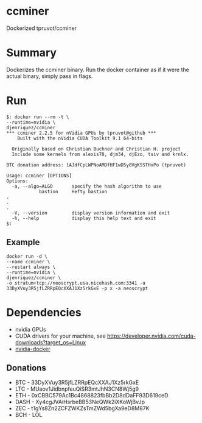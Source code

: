 # ccminer
Dockerized tpruvot/ccminer

# Summary
Dockerizes the ccminer binary. Run the docker container as if it were the actual binary, simply pass in flags.

# Run
```
$: docker run --rm -t \
--runtime=nvidia \
djenriquez/ccminer
*** ccminer 2.2.5 for nVidia GPUs by tpruvot@github ***
    Built with the nVidia CUDA Toolkit 9.1 64-bits

  Originally based on Christian Buchner and Christian H. project
  Include some kernels from alexis78, djm34, djEzo, tsiv and krnlx.

BTC donation address: 1AJdfCpLWPNoAMDfHF1wD5y8VgKSSTHxPo (tpruvot)

Usage: ccminer [OPTIONS]
Options:
  -a, --algo=ALGO       specify the hash algorithm to use
			bastion     Hefty bastion
.
.
.
  -V, --version         display version information and exit
  -h, --help            display this help text and exit
$: 

```

## Example
```
docker run -d \
--name ccminer \
--restart always \
--runtime=nvidia \
djenriquez/ccminer \
-o stratum+tcp://neoscrypt.usa.nicehash.com:3341 -u 33DyXVuy3R5jfLZRRpEQcXXAJ1Xz5rkGxE -p x -a neoscrypt
```
# Dependencies
- nvidia GPUs
- CUDA drivers for your machine, see https://developer.nvidia.com/cuda-downloads?target_os=Linux
- [nvidia-docker](https://github.com/NVIDIA/nvidia-docker)

## Donations
- BTC - 33DyXVuy3R5jfLZRRpEQcXXAJ1Xz5rkGxE
- LTC - MUaov1JidbnpfeuQiSR3mtJhN3CN8Wj5g9
- ETH - 0xCBBC579Ac1Bc4868823fbBb2D8dDaFF93D619ceD
- DASH - Xy4cgJVAiHsrbeBB53NeQWk2iXKoWjBvJp
- ZEC - t1gYs8Zn2ZCFZWKZsTmZWd5bgXa9eD8M87K
- BCH - LOL